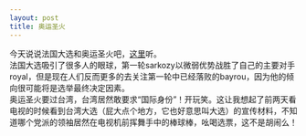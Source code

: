 ```yaml
---
layout: post
title: 奥运圣火
---
```


<p>今天说说法国大选和奥运圣火吧，<a href="http://www.francaisblog.com.cn/node/572">这里</a>听。<br />
法国大选吸引了很多人的眼球，第一轮sarkozy以微弱优势战胜了自己的主要对手royal，但是现在人们反而更多的去关注第一轮中已经落败的bayrou，因为他的倾向很可能将是选举最终决定因素。<br />
奥运圣火要过台湾，台湾居然敢要求“国际身份”！开玩笑。这让我想起了前两天看电视的时候看到台湾大选（屁大点个地方，它也好意思叫大选）的宣传材料，不知道哪个党派的领袖居然在电视机前挥舞手中的棒球棒，吆喝选票，这不是胡闹么！
</p>
